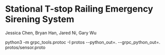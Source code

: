 # Stational T-stop Railing Emergency Sirening System
Jessica Chen, Bryan Han, Jared Ni, Gary Wu


python3 -m grpc_tools.protoc -I protos --python_out=. --grpc_python_out=. protos/sensor.proto